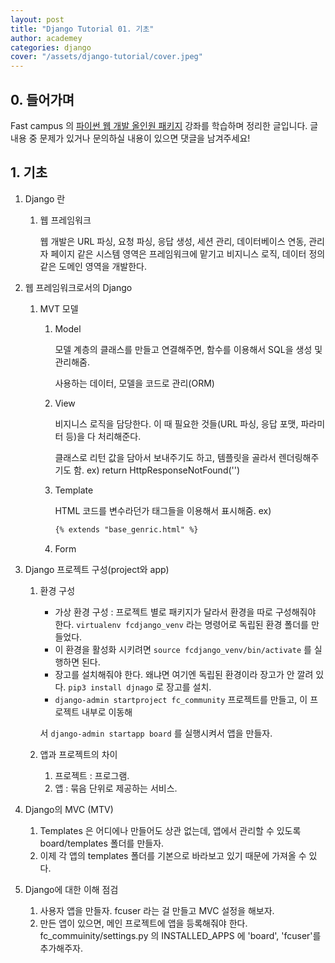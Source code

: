 ```yaml
---
layout: post
title: "Django Tutorial 01. 기초"
author: academey
categories: django
cover: "/assets/django-tutorial/cover.jpeg"
---
```


## 0. 들어가며
Fast campus 의 [파이썬 웹 개발 올인원 패키지](https://www.fastcampus.co.kr/dev_online_pyweb/) 강좌를 학습하며 정리한 글입니다. 글 내용 중 문제가 있거나 문의하실 내용이 있으면 댓글을 남겨주세요!

## 1. 기초

1. Django 란
    1. 웹 프레임워크

        웹 개발은 URL 파싱, 요청 파싱, 응답 생성, 세션 관리, 데이터베이스 연동, 관리자 페이지 같은 시스템 영역은 프레임워크에 맡기고 비지니스 로직, 데이터 정의 같은 도메인 영역을 개발한다.

2. 웹 프레임워크로서의 Django
    1. MVT 모델
        1. Model

            모델 계층의 클래스를 만들고 연결해주면, 함수를 이용해서 SQL을 생성 및 관리해줌.

            사용하는 데이터, 모델을 코드로 관리(ORM)

        2. View

            비지니스 로직을 담당한다. 이 때 필요한 것들(URL 파싱, 응답 포맷, 파라미터 등)을 다 처리해준다. 

            클래스로 리턴 값을 담아서 보내주기도 하고, 템플릿을 골라서 렌더링해주기도 함. ex) return HttpResponseNotFound('')

        3. Template

            HTML 코드를 변수라던가 태그들을 이용해서 표시해줌. ex) 
            ```html
            {% extends "base_genric.html" %}
            ```

        4. Form 
3. Django 프로젝트 구성(project와 app)
    1. 환경 구성
        - 가상 환경 구성 : 프로젝트 별로 패키지가 달라서 환경을 따로 구성해줘야 한다. `virtualenv fcdjango_venv` 라는 명령어로 독립된 환경 폴더를 만들었다.
        - 이 환경을 활성화 시키려면  `source fcdjango_venv/bin/activate` 를 실행하면 된다.
        - 장고를 설치해줘야 한다. 왜냐면 여기엔 독립된 환경이라 장고가 안 깔려 있다. `pip3 install djnago` 로 장고를 설치.
        - `django-admin startproject fc_community` 프로젝트를 만들고, 이 프로젝트 내부로 이동해

        서 `django-admin startapp board` 를 실행시켜서 앱을 만들자.

    2. 앱과 프로젝트의 차이
        1. 프로젝트 : 프로그램. 
        2. 앱 : 묶음 단위로 제공하는 서비스. 
4. Django의 MVC (MTV)
    1. Templates 은 어디에나 만들어도 상관 없는데, 앱에서 관리할 수 있도록 board/templates 폴더를 만들자.
    2. 이제 각 앱의 templates 폴더를 기본으로 바라보고 있기 때문에 가져올 수 있다.
5. Django에 대한 이해 점검
    1. 사용자 앱을 만들자. fcuser 라는 걸 만들고 MVC 설정을 해보자.
    2. 만든 앱이 있으면, 메인 프로젝트에 앱을 등록해줘야 한다. fc_commuinity/settings.py 의 INSTALLED_APPS 에 'board', 'fcuser'를 추가해주자.
